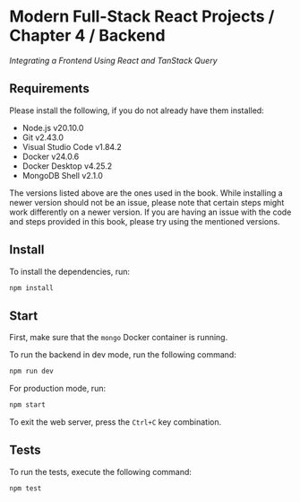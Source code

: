 # Modern Full-Stack React Projects / Chapter 4 / Backend

_Integrating a Frontend Using React and TanStack Query_

## Requirements

Please install the following, if you do not already have them installed:

- Node.js v20.10.0
- Git v2.43.0
- Visual Studio Code v1.84.2
- Docker v24.0.6
- Docker Desktop v4.25.2
- MongoDB Shell v2.1.0

The versions listed above are the ones used in the book. While installing a newer version should not be an issue, please note that certain steps might work differently on a newer version. If you are having an issue with the code and steps provided in this book, please try using the mentioned versions.

## Install

To install the dependencies, run:

```bash
npm install
```

## Start

First, make sure that the `mongo` Docker container is running.

To run the backend in dev mode, run the following command:

```bash
npm run dev
```

For production mode, run:

```bash
npm start
```

To exit the web server, press the `Ctrl+C` key combination.

## Tests

To run the tests, execute the following command:

```bash
npm test
```
